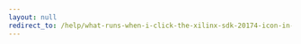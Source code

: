 ```yaml
---
layout: null
redirect_to: /help/what-runs-when-i-click-the-xilinx-sdk-20174-icon-in-ubuntu/
---
```

